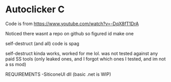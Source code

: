 # Autoclicker C

Code is from https://www.youtube.com/watch?v=-DqX8fT1DrA

Noticed there wasnt a repo on github so figured id make one

self-destruct (and all) code is spag

self-destruct kinda works, worked for me lol. was not tested against any paid SS tools (only leaked ones, and I forgot which ones I tested, and im not a ss mod) 


REQUIREMENTS 
-SiticoneUI dll (basic .net is WIP)
